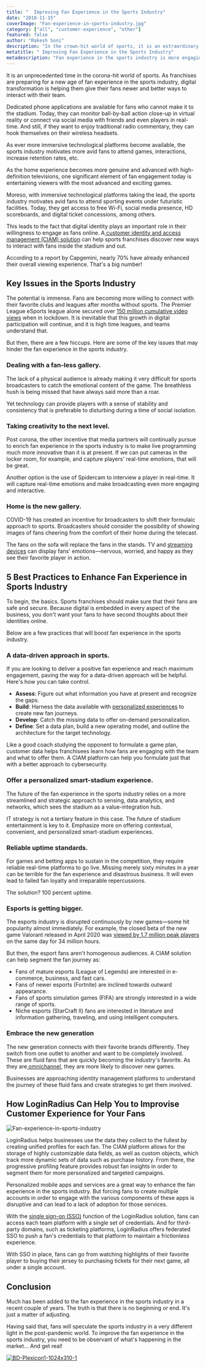 ```yaml
---
title: "  Improving Fan Experience in the Sports Industry"
date: "2018-11-15"
coverImage: "Fan-experience-in-sports-industry.jpg"
category: ["all", "customer-experience", "other"]
featured: false 
author: "Rakesh Soni" 
description: "In the crown-hit world of sports, it is an extraordinary moment. Digital transformation is helping them give their fans new and easier ways to connect with their team as teams prepare for a new age of fan engagement in the sports industry."
metatitle: " Improving Fan Experience in the Sports Industry"
metadescription: "Fan experience in the sports industry is more engaging and personalized than ever. Discover how LoginRadius can help you improvise consumer experience for your fans."
---
```


It is an unprecedented time in the corona-hit world of sports. As franchises are preparing for a new age of fan experience in the sports industry, digital transformation is helping them give their fans newer and better ways to interact with their team. 

Dedicated phone applications are available for fans who cannot make it to the stadium. Today, they can monitor ball-by-ball action close-up in virtual reality or connect via social media with friends and even players in real-time. And still, if they want to enjoy traditional radio commentary, they can hook themselves on their wireless headsets. 

As ever more immersive technological platforms become available, the sports industry motivates more avid fans to attend games, interactions, increase retention rates, etc.

As the home experience becomes more genuine and advanced with high-definition televisions, one significant element of fan engagement today is entertaining viewers with the most advanced and exciting games. 

Moreso, with immersive technological platforms taking the lead, the sports industry motivates avid fans to attend sporting events under futuristic facilities. Today, they get access to free Wi-Fi, social media presence, HD scoreboards, and digital ticket concessions, among others.

This leads to the fact that digital identity plays an important role in their willingness to engage as fans online. A[ customer identity and access management (CIAM) solution](https://www.loginradius.com/blog/2019/06/customer-identity-and-access-management/#:~:text=CIAM%20simplifies%20every%20business%20task,%2C%20business%20intelligence%2C%20and%20services.) can help sports franchises discover new ways to interact with fans inside the stadium and out. 

According to a report by Capgemini, nearly 70% have already enhanced their overall viewing experience. That's a big number! 


## Key Issues in the Sports Industry

The potential is immense. Fans are becoming more willing to connect with their favorite clubs and leagues after months without sports. The Premier League eSports league alone secured over [150 million cumulative video views](https://www.esportstalk.com/news/premier-league-esports-invitational-secures-more-than-150-million-views/) when in lockdown. It is inevitable that this growth in digital participation will continue, and it is high time leagues, and teams understand that. 

But then, there are a few hiccups. Here are some of the key issues that may hinder the fan experience in the sports industry. 


### Dealing with a fan-less gallery.

The lack of a physical audience is already making it very difficult for sports broadcasters to catch the emotional content of the game. The breathless hush is being missed that have always said more than a roar. 

Yet technology can provide players with a sense of stability and consistency that is preferable to disturbing during a time of social isolation. 


### Taking creativity to the next level.

Post corona, the other incentive that media partners will continually pursue to enrich fan experience in the sports industry is to make live programming much more innovative than it is at present. If we can put cameras in the locker room, for example, and capture players' real-time emotions, that will be great. 

Another option is the use of Spidercam to interview a player in real-time. It will capture real-time emotions and make broadcasting even more engaging and interactive.


### Home is the new gallery.

COVID-19 has created an incentive for broadcasters to shift their formulaic approach to sports. Broadcasters should consider the possibility of showing images of fans cheering from the comfort of their home during the telecast.

The fans on the sofa will replace the fans in the stands. TV and [streaming devices](https://www.loginradius.com/blog/2020/05/streaming-applications-secure-customer-data/) can display fans' emotions—nervous, worried, and happy as they see their favorite player in action. 


## 5 Best Practices to Enhance Fan Experience in Sports Industry

To begin, the basics. Sports franchises should make sure that their fans are safe and secure. Because digital is embedded in every aspect of the business, you don't want your fans to have second thoughts about their identities online.

Below are a few practices that will boost fan experience in the sports industry.


### A data-driven approach in sports.

If you are looking to deliver a positive fan experience and reach maximum engagement, paving the way for a data-driven approach will be helpful. Here's how you can take control.



*   **Assess**: Figure out what information you have at present and recognize the gaps. 
*   **Build**: Harness the data available with [personalized experiences](https://www.loginradius.com/blog/2018/10/digital-transformation-safeguarding-customer-experience/) to create new fan journeys. 
*   **Develop**: Catch the missing data to offer on-demand personalization. 
*   **Define**: Set a data plan, build a new operating model, and outline the architecture for the target technology.

Like a good coach studying the opponent to formulate a game plan, customer data helps franchisees learn how fans are engaging with the team and what to offer them. A CIAM platform can help you formulate just that with a better approach to cybersecurity. 


### Offer a personalized smart-stadium experience.

The future of the fan experience in the sports industry relies on a more streamlined and strategic approach to sensing, data analytics, and networks, which sees the stadium as a value-integration hub. 

IT strategy is not a tertiary feature in this case. The future of stadium entertainment is key to it. Emphasize more on offering contextual, convenient, and personalized smart-stadium experiences. 


### Reliable uptime standards.

For games and betting apps to sustain in the competition, they require reliable real-time platforms to go live. Missing merely sixty minutes in a year can be terrible for the fan experience and disastrous business. It will even lead to failed fan loyalty and irreparable repercussions. 

The solution? 100 percent uptime.


### Esports is getting bigger.

The esports industry is disrupted continuously by new games—some hit popularity almost immediately. For example, the closed beta of the new game Valorant released in April 2020 was [viewed by 1.7 million peak players](https://www.theverge.com/2020/4/8/21212567/valorant-riot-games-twitch-record-viewers) on the same day for 34 million hours.

But then, the esport fans aren't homogenous audiences. A CIAM solution can help segment the fan journey as:



*   Fans of mature esports (League of Legends) are interested in e-commerce, business, and fast cars. 
*   Fans of newer esports (Fortnite) are inclined towards outward appearance. 
*   Fans of sports simulation games (FIFA) are strongly interested in a wide range of sports. 
*   Niche esports (StarCraft II) fans are interested in literature and information gathering, traveling, and using intelligent computers.


### Embrace the new generation

The new generation connects with their favorite brands differently. They switch from one outlet to another and want to be completely involved. These are fluid fans that are quickly becoming the industry's favorite. As they are[ omnichannel](https://www.loginradius.com/blog/2020/04/omnichannel-customer-experience/), they are more likely to discover new games. 

Businesses are approaching identity management platforms to understand the journey of these fluid fans and create strategies to get them involved.


## How LoginRadius Can Help You to Improvise Customer Experience for Your Fans 

![Fan-experience-in-sports-industry](Fan-experience-in-sports-industry.png)

LoginRadius helps businesses use the data they collect to the fullest by creating unified profiles for each fan. The CIAM platform allows for the storage of highly customizable data fields, as well as custom objects, which track more dynamic sets of data such as purchase history. From there, the progressive profiling feature provides robust fan insights in order to segment them for more personalized and targeted campaigns.

Personalized mobile apps and services are a great way to enhance the fan experience in the sports industry. But forcing fans to create multiple accounts in order to engage with the various components of these apps is disruptive and can lead to a lack of adoption for those services.

With the [single sign-on (SSO)](https://www.loginradius.com/blog/identity/what-is-single-sign-on/) function of the LoginRadius solution, fans can access each team platform with a single set of credentials. And for third-party domains, such as ticketing platforms, LoginRadius offers federated SSO to push a fan's credentials to that platform to maintain a frictionless experience.  

With SSO in place, fans can go from watching highlights of their favorite player to buying their jersey to purchasing tickets for their next game, all under a single account.


## Conclusion

Much has been added to the fan experience in the sports industry in a recent couple of years. The truth is that there is no beginning or end. It's just a matter of adjusting. 

Having said that, fans will speculate the sports industry in a very different light in the post-pandemic world. To improve the fan experience in the sports industry, you need to be observant of what's happening in the market... And get real! 

[![BD-Plexicon1-1024x310-1](BD-Plexicon1-1024x310-1.png)](https://www.loginradius.com/book-a-demo/)
